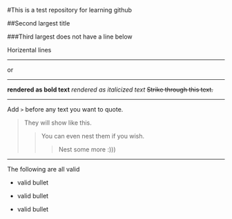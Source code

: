 #This is a test repository for learning github

##Second largest title

###Third largest does not have a line below

Horizental lines
___
or
***

**rendered as bold text**
_rendered as italicized text_
~~Strike through this text.~~
***

Add `>` before any text you want to quote.
> They will show like this.
>> You can even nest them if you wish.
>>> Nest some more :)))
***

The following are all valid
* valid bullet
- valid bullet
+ valid bullet

